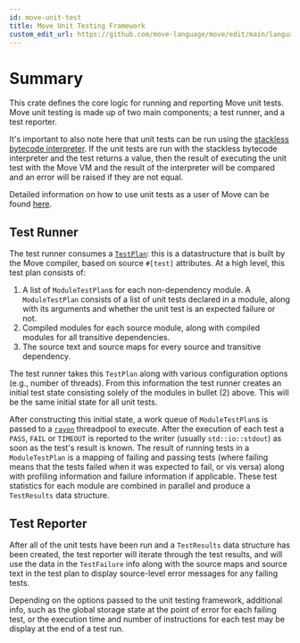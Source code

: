```yaml
---
id: move-unit-test
title: Move Unit Testing Framework
custom_edit_url: https://github.com/move-language/move/edit/main/language/tools/move-unit-test/README.md
---
```


# Summary

This crate defines the core logic for running and reporting Move unit
tests. Move unit testing is made up of two main components; a test runner,
and a test reporter.

It's important to also note here that unit tests can be run using the
[stackless bytecode interpreter](../../move-prover/interpreter). If the
unit tests are run with the stackless bytecode interpreter and the test
returns a value, then the result of executing the unit test with the Move
VM and the result of the interpreter will be compared and an error will
be raised if they are not equal.

Detailed information on how to use unit tests as a user of Move can be
found [here](https://move-language.github.io/move/unit-testing.html).

## Test Runner

The test runner consumes a
[`TestPlan`](../../move-compiler/src/unit_test/mod.rs): this is a
datastructure that is built by the Move compiler, based on source `#[test]`
attributes. At a high level, this test plan consists of:
1. A list of `ModuleTestPlan`s for each non-dependency module. A
   `ModuleTestPlan` consists of a list of unit tests declared in a module,
   along with its arguments and whether the unit test is an expected
   failure or not.
2. Compiled modules for each source module, along with compiled modules for
   all transitive dependencies.
3. The source text and source maps for every source and transitive dependency.

The test runner takes this `TestPlan` along with various configuration
options (e.g., number of threads). From this information the test runner
creates an initial test state consisting solely of the modules in bullet
(2) above. This will be the same initial state for all unit tests.

After constructing this initial state, a work queue of `ModuleTestPlan`s is
passed to a [`rayon`](https://docs.rs/rayon/latest/rayon/) threadpool to
execute.  After the execution of each test a `PASS`, `FAIL` or `TIMEOUT` is
reported to the writer (usually `std::io::stdout`) as soon as the test's
result is known. The result of running tests in a `ModuleTestPlan` is a
mapping of failing and passing tests (where failing means that the tests
failed when it was expected to fail, or vis versa) along with profiling
information and failure information if applicable. These test statistics
for each module are combined in parallel and produce a `TestResults` data
structure.

## Test Reporter

After all of the unit tests have been run and a `TestResults` data
structure has been created, the test reporter will iterate through the test
results, and will use the data in the `TestFailure` info along with the
source maps and source text in the test plan to display source-level error
messages for any failing tests.

Depending on the options passed to the unit testing framework, additional
info, such as the global storage state at the point of error for each
failing test, or the execution time and number of instructions for each
test may be display at the end of a test run.

